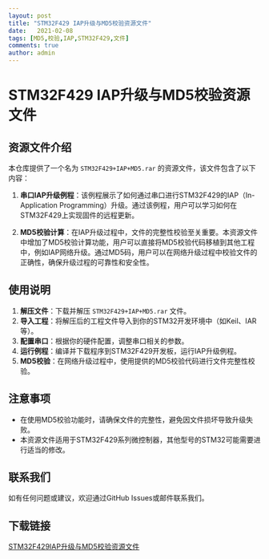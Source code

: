 ```yaml
---
layout: post
title: "STM32F429 IAP升级与MD5校验资源文件"
date:   2021-02-08
tags: [MD5,校验,IAP,STM32F429,文件]
comments: true
author: admin
---
```

# STM32F429 IAP升级与MD5校验资源文件

## 资源文件介绍

本仓库提供了一个名为 `STM32F429+IAP+MD5.rar` 的资源文件，该文件包含了以下内容：

1. **串口IAP升级例程**：该例程展示了如何通过串口进行STM32F429的IAP（In-Application Programming）升级。通过该例程，用户可以学习如何在STM32F429上实现固件的远程更新。

2. **MD5校验计算**：在IAP升级过程中，文件的完整性校验至关重要。本资源文件中增加了MD5校验计算功能，用户可以直接将MD5校验代码移植到其他工程中，例如IAP网络升级。通过MD5码，用户可以在网络升级过程中校验文件的正确性，确保升级过程的可靠性和安全性。

## 使用说明

1. **解压文件**：下载并解压 `STM32F429+IAP+MD5.rar` 文件。
2. **导入工程**：将解压后的工程文件导入到你的STM32开发环境中（如Keil、IAR等）。
3. **配置串口**：根据你的硬件配置，调整串口相关的参数。
4. **运行例程**：编译并下载程序到STM32F429开发板，运行IAP升级例程。
5. **MD5校验**：在网络升级过程中，使用提供的MD5校验代码进行文件完整性校验。

## 注意事项

- 在使用MD5校验功能时，请确保文件的完整性，避免因文件损坏导致升级失败。
- 本资源文件适用于STM32F429系列微控制器，其他型号的STM32可能需要进行适当的修改。

## 联系我们

如有任何问题或建议，欢迎通过GitHub Issues或邮件联系我们。

## 下载链接

[STM32F429IAP升级与MD5校验资源文件](https://pan.quark.cn/s/acfb42fc3c11)